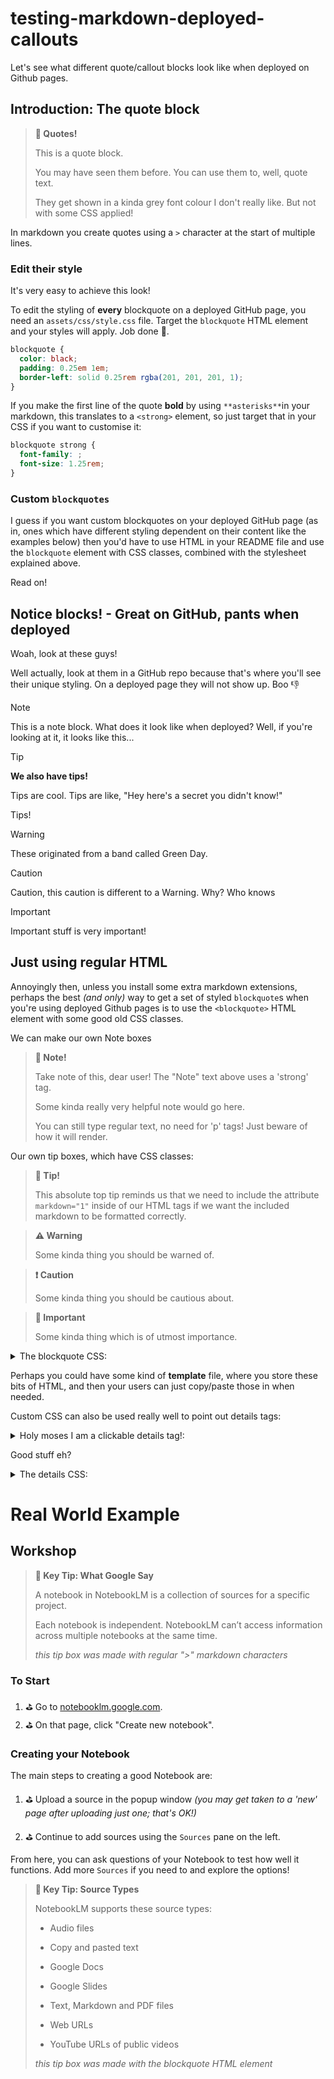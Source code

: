 # testing-markdown-deployed-callouts

Let's see what different quote/callout blocks look like when deployed on Github pages.

## Introduction: The quote block

> **💭 Quotes!**
>
> This is a quote block.
>
> You may have seen them before. You can use them to, well, quote text.
>
> They get shown in a kinda grey font colour I don't really like. But not with some CSS applied!

In markdown you create quotes using a `>` character at the start of multiple lines.

### Edit their style

It's very easy to achieve this look!

To edit the styling of **every** blockquote on a deployed GitHub page, you need an `assets/css/style.css` file. Target the `blockquote` HTML element and your styles will apply. Job done 🎉.

```css
blockquote {
  color: black;
  padding: 0.25em 1em;
  border-left: solid 0.25rem rgba(201, 201, 201, 1);
}
```

If you make the first line of the quote **bold** by using `**asterisks**`in your markdown, this translates to a `<strong>` element, so just target that in your CSS if you want to customise it:

```css
blockquote strong {
  font-family: ;
  font-size: 1.25rem;
}
```

### Custom `blockquotes`

I guess if you want custom blockquotes on your deployed GitHub page (as in, ones which have different styling dependent on their content like the examples below) then you'd have to use HTML in your README file and use the `blockquote` element with CSS classes, combined with the stylesheet explained above.

Read on!

## Notice blocks! - Great on GitHub, pants when deployed

Woah, look at these guys!

Well actually, look at them in a GitHub repo because that's where you'll see their unique styling. On a deployed page they will not show up. Boo 👎

> [!NOTE]
> This is a note block. What does it look like when deployed? Well, if you're looking at it, it looks like this...

> [!TIP]
>
> **We also have tips!**
>
> Tips are cool. Tips are like, "Hey here's a secret you didn't know!"
>
> Tips!

> [!WARNING]
>
> These originated from a band called Green Day.

> [!CAUTION]
>
> Caution, this caution is different to a Warning. Why? Who knows

> [!IMPORTANT]
>
> Important stuff is very important!

## Just using regular HTML

Annoyingly then, unless you install some extra markdown extensions, perhaps the best _(and only)_ way to get a set of styled `blockquote`s when you're using deployed Github pages is to use the `<blockquote>` HTML element with some good old CSS classes.

We can make our own Note boxes

<blockquote class="note">

<strong>👀 Note!</strong>

Take note of this, dear user! The "Note" text above uses a 'strong' tag.

Some kinda really very helpful note would go here.

You can still type regular text, no need for 'p' tags! Just beware of how it will render.

</blockquote>

Our own tip boxes, which have CSS classes:

<blockquote markdown="1" class="tip">

**💭 Tip!**

This absolute top tip reminds us that we need to include the attribute `markdown="1"` inside of our HTML tags if we want the included markdown to be formatted correctly.

</blockquote>

<blockquote markdown="1" class="warning">

**⚠️ Warning**

Some kinda thing you should be warned of.

</blockquote>

<blockquote markdown="1" class="caution">

**❗ Caution**

Some kinda thing you should be cautious about.

</blockquote>

<blockquote markdown="1" class="important">

**👀 Important**

Some kinda thing which is of utmost importance.

</blockquote>

<details markdown="1"> <summary>The blockquote CSS:</summary>

```css
blockquote {
  color: black;
  padding: 0.25em 1em;
  border-left: solid 0.25rem rgba(201, 201, 201, 1);
}

.note {
  --dark-colour: #238636;
  --light-colour: #68bf79ff;
  padding: 0.25em 1em;
  border-top: 2px solid var(--light-colour);
  border-bottom: 2px solid var(--light-colour);
  border-right: 2px solid var(--light-colour);
  border-left: solid 0.25rem var(--dark-colour);
}

.tip {
  --dark-colour: #1f6feb;
  --light-colour: #46a3f9ff;
  padding: 0.25em 1em;
  border-top: 2px solid var(--light-colour);
  border-bottom: 2px solid var(--light-colour);
  border-right: 2px solid var(--light-colour);
  border-left: solid 0.25rem var(--dark-colour);
}

.warning {
  --dark-colour: #9e6a03;
  --light-colour: #f9d019ff;
  padding: 0.25em 1em;
  border-top: 2px solid var(--light-colour);
  border-bottom: 2px solid var(--light-colour);
  border-right: 2px solid var(--light-colour);
  border-left: solid 0.25rem var(--dark-colour);
}

.caution {
  --dark-colour: #da3633;
  --light-colour: #ff7984ff;
  padding: 0.25em 1em;
  border-top: 2px solid var(--light-colour);
  border-bottom: 2px solid var(--light-colour);
  border-right: 2px solid var(--light-colour);
  border-left: solid 0.25rem var(--dark-colour);
}

.important {
  --dark-colour: #8957e5;
  --light-colour: #c062ffff;
  padding: 0.25em 1em;
  border-top: 2px solid var(--light-colour);
  border-bottom: 2px solid var(--light-colour);
  border-right: 2px solid var(--light-colour);
  border-left: solid 0.25rem var(--dark-colour);
}

.note > p:first-child,
.tip > p:first-child,
.warning > p:first-child,
.caution > p:first-child,
.important > p:first-child {
  color: var(--dark-colour);
  font-size: 1.25rem;
}

blockquote strong {
  font-size: 1.25rem;
}
```

</details>

Perhaps you could have some kind of **template** file, where you store these bits of HTML, and then your users can just copy/paste those in when needed.

Custom CSS can also be used really well to point out details tags:

<details markdown="1"> <summary>Holy moses I am a clickable details tag!:</summary>

and I am some secret information, woah!

But seriously, this is another place where some simple CSS can really come in handy if you rely on deployed README GitHub pages.

</details>

Good stuff eh?

<details markdown="1"> <summary>The details CSS:</summary>

```css
details {
  border-left: 2px solid rgba(199, 162, 41, 1);
  padding-left: 1rem;
}

details[open] {
  background-color: rgb(0, 0, 0, 0.1);
}
```

</details>

# Real World Example

## Workshop

> **💭 Key Tip: What Google Say**
>
> A notebook in NotebookLM is a collection of sources for a specific project.
>
> Each notebook is independent. NotebookLM can’t access information across multiple notebooks at the same time.
>
> _this tip box was made with regular ">" markdown characters_

### To Start

1. ⛳️ Go to [notebooklm.google.com](https://notebooklm.google.com/).
2. ⛳️ On that page, click "Create new notebook".

### Creating your Notebook

The main steps to creating a good Notebook are:

1. ⛳️ Upload a source in the popup window _(you may get taken to a 'new' page after uploading just one; that's OK!)_

2. ⛳️ Continue to add sources using the `Sources` pane on the left.

From here, you can ask questions of your Notebook to test how well it functions. Add more `Sources` if you need to and explore the options!

<blockquote markdown="1" class="tip">

**💭 Key Tip: Source Types**

NotebookLM supports these source types:

- Audio files

- Copy and pasted text

- Google Docs

- Google Slides

- Text, Markdown and PDF files

- Web URLs

- YouTube URLs of public videos

_this tip box was made with the blockquote HTML element_

</blockquote>
